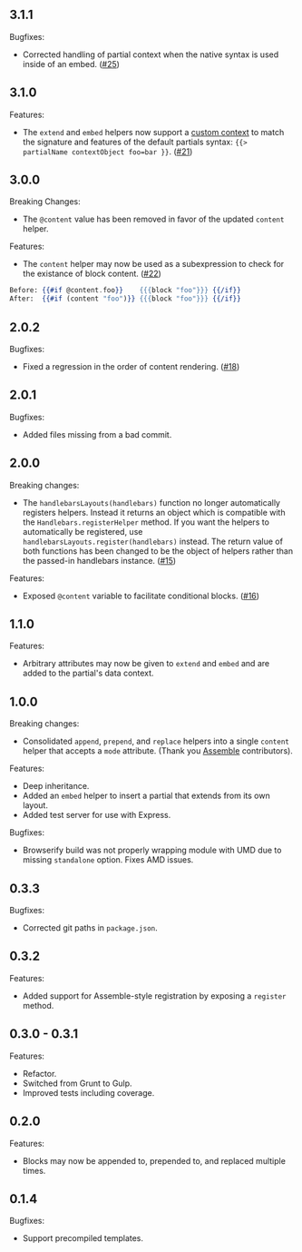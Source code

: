 ## 3.1.1

Bugfixes:

- Corrected handling of partial context when the native syntax is used inside of an embed. ([#25](https://github.com/shannonmoeller/handlebars-layouts/pull/25))

## 3.1.0

Features:

- The `extend` and `embed` helpers now support a [custom context](http://handlebarsjs.com/partials.html#partial-context) to match the signature and features of the default partials syntax: `{{> partialName contextObject foo=bar }}`. ([#21](https://github.com/shannonmoeller/handlebars-layouts/pull/21))

## 3.0.0

Breaking Changes:

- The `@content` value has been removed in favor of the updated `content` helper.

Features:

- The `content` helper may now be used as a subexpression to check for the existance of block content. ([#22](https://github.com/shannonmoeller/handlebars-layouts/issues/22))

```handlebars
Before: {{#if @content.foo}}    {{{block "foo"}}} {{/if}}
After:  {{#if (content "foo")}} {{{block "foo"}}} {{/if}}
```

## 2.0.2

Bugfixes:

- Fixed a regression in the order of content rendering. ([#18](https://github.com/shannonmoeller/handlebars-layouts/issues/18))

## 2.0.1

Bugfixes:

- Added files missing from a bad commit.

## 2.0.0

Breaking changes:

- The `handlebarsLayouts(handlebars)` function no longer automatically registers helpers. Instead it returns an object which is compatible with the `Handlebars.registerHelper` method. If you want the helpers to automatically be registered, use `handlebarsLayouts.register(handlebars)` instead. The return value of both functions has been changed to be the object of helpers rather than the passed-in handlebars instance. ([#15](https://github.com/shannonmoeller/handlebars-layouts/issues/15))

Features:

- Exposed `@content` variable to facilitate conditional blocks. ([#16](https://github.com/shannonmoeller/handlebars-layouts/issues/16))

## 1.1.0

Features:

- Arbitrary attributes may now be given to `extend` and `embed` and are added to the partial's data context.

## 1.0.0

Breaking changes:

- Consolidated `append`, `prepend`, and `replace` helpers into a single `content` helper that accepts a `mode` attribute. (Thank you [Assemble](https://github.com/assemble/handlebars-helpers/blob/master/lib/helpers/helpers-layouts.js#L86) contributors).

Features:

- Deep inheritance.
- Added an `embed` helper to insert a partial that extends from its own layout.
- Added test server for use with Express.

Bugfixes:

- Browserify build was not properly wrapping module with UMD due to missing `standalone` option. Fixes AMD issues.

## 0.3.3

Bugfixes:

- Corrected git paths in `package.json`.

## 0.3.2

Features:

- Added support for Assemble-style registration by exposing a `register` method.

## 0.3.0 - 0.3.1

Features:

- Refactor.
- Switched from Grunt to Gulp.
- Improved tests including coverage.

## 0.2.0

Features:

- Blocks may now be appended to, prepended to, and replaced multiple times.

## 0.1.4

Bugfixes:

- Support precompiled templates.
